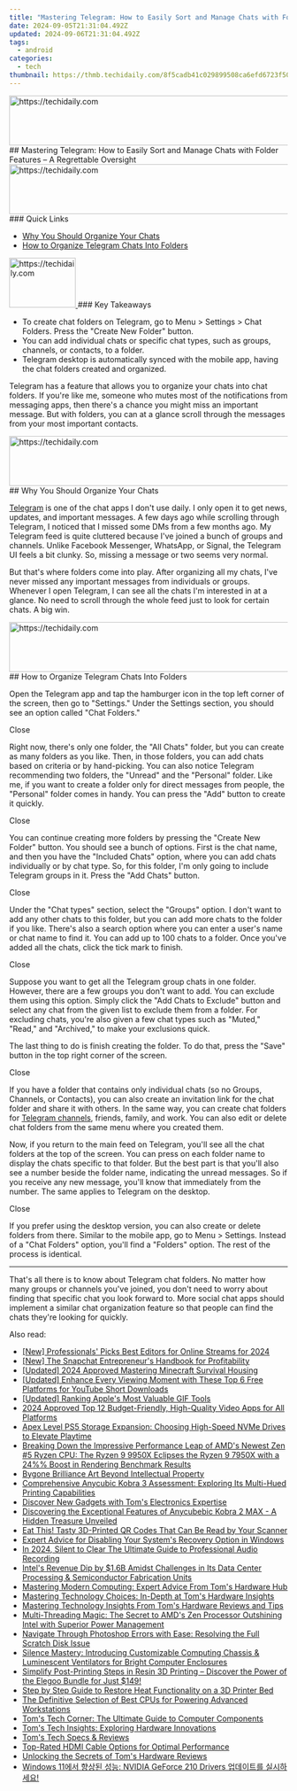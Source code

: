 ```yaml
---
title: "Mastering Telegram: How to Easily Sort and Manage Chats with Folder Features – A Regrettable Oversight"
date: 2024-09-05T21:31:04.492Z
updated: 2024-09-06T21:31:04.492Z
tags:
  - android
categories:
  - tech
thumbnail: https://thmb.techidaily.com/8f5cadb41c029899508ca6efd6723f50f45c76c5999800100c8f4f1fd518b7be.jpg
---
```


<!-- affiliate ads begin -->
<a href="https://appsumo.8odi.net/c/5597632/2137378/7443" target="_top" id="2137378">
  <img src="//a.impactradius-go.com/display-ad/7443-2137378" border="0" alt="https://techidaily.com" width="600" height="90"/>
</a>
<img height="0" width="0" src="https://appsumo.8odi.net/i/5597632/2137378/7443" style="position:absolute;visibility:hidden;" border="0" />
<!-- affiliate ads end -->
## Mastering Telegram: How to Easily Sort and Manage Chats with Folder Features – A Regrettable Oversight

<!-- affiliate ads begin -->
<a href="https://ephamedtechinc.pxf.io/c/5597632/2137227/26400" target="_top" id="2137227">
  <img src="//a.impactradius-go.com/display-ad/26400-2137227" border="0" alt="https://techidaily.com" width="728" height="90"/>
</a>
<img height="0" width="0" src="https://ephamedtechinc.pxf.io/i/5597632/2137227/26400" style="position:absolute;visibility:hidden;" border="0" />
<!-- affiliate ads end -->
### Quick Links

* [Why You Should Organize Your Chats](https://review-topics.techidaily.com/in-2024-full-guide-to-fix-itoolab-anygo-not-working-on-google-pixel-8-drfone-by-drfone-virtual-android/)
* [How to Organize Telegram Chats Into Folders](https://fake-location.techidaily.com/does-airplane-mode-turn-off-gps-location-on-apple-iphone-15-drfone-by-drfone-virtual-ios/)

<!-- affiliate ads begin -->
<a href="https://aligracehair.sjv.io/c/5597632/2115908/19272" target="_top" id="2115908">
  <img src="//a.impactradius-go.com/display-ad/19272-2115908" border="0" alt="https://techidaily.com" width="120" height="90"/>
</a>
<img height="0" width="0" src="https://aligracehair.sjv.io/i/5597632/2115908/19272" style="position:absolute;visibility:hidden;" border="0" />
<!-- affiliate ads end -->
### Key Takeaways

* To create chat folders on Telegram, go to Menu > Settings > Chat Folders. Press the "Create New Folder" button.
* You can add individual chats or specific chat types, such as groups, channels, or contacts, to a folder.
* Telegram desktop is automatically synced with the mobile app, having the chat folders created and organized.

 Telegram has a feature that allows you to organize your chats into chat folders. If you're like me, someone who mutes most of the notifications from messaging apps, then there's a chance you might miss an important message. But with folders, you can at a glance scroll through the messages from your most important contacts.

<!-- affiliate ads begin -->
<a href="https://aidotcom.pxf.io/c/5597632/2134502/19576" target="_top" id="2134502">
  <img src="//a.impactradius-go.com/display-ad/19576-2134502" border="0" alt="https://techidaily.com" width="672" height="90"/>
</a>
<img height="0" width="0" src="https://aidotcom.pxf.io/i/5597632/2134502/19576" style="position:absolute;visibility:hidden;" border="0" />
<!-- affiliate ads end -->
##  Why You Should Organize Your Chats

[Telegram](https://blog-min.techidaily.com/how-to-rescue-lost-contacts-from-motorola-moto-g-5g-2023-by-fonelab-android-recover-contacts/) is one of the chat apps I don't use daily. I only open it to get news, updates, and important messages. A few days ago while scrolling through Telegram, I noticed that I missed some DMs from a few months ago. My Telegram feed is quite cluttered because I've joined a bunch of groups and channels. Unlike Facebook Messenger, WhatsApp, or Signal, the Telegram UI feels a bit clunky. So, missing a message or two seems very normal.

 But that's where folders come into play. After organizing all my chats, I've never missed any important messages from individuals or groups. Whenever I open Telegram, I can see all the chats I'm interested in at a glance. No need to scroll through the whole feed just to look for certain chats. A big win.

<!-- affiliate ads begin -->
<a href="https://unicoeye.pxf.io/c/5597632/2134236/18498" target="_top" id="2134236">
  <img src="//a.impactradius-go.com/display-ad/18498-2134236" border="0" alt="https://techidaily.com" width="728" height="90"/>
</a>
<img height="0" width="0" src="https://unicoeye.pxf.io/i/5597632/2134236/18498" style="position:absolute;visibility:hidden;" border="0" />
<!-- affiliate ads end -->
##  How to Organize Telegram Chats Into Folders

 Open the Telegram app and tap the hamburger icon in the top left corner of the screen, then go to "Settings." Under the Settings section, you should see an option called "Chat Folders."

Close 

 Right now, there's only one folder, the "All Chats" folder, but you can create as many folders as you like. Then, in those folders, you can add chats based on criteria or by hand-picking. You can also notice Telegram recommending two folders, the "Unread" and the "Personal" folder. Like me, if you want to create a folder only for direct messages from people, the "Personal" folder comes in handy. You can press the "Add" button to create it quickly.

Close 

 You can continue creating more folders by pressing the "Create New Folder" button. You should see a bunch of options. First is the chat name, and then you have the "Included Chats" option, where you can add chats individually or by chat type. So, for this folder, I'm only going to include Telegram groups in it. Press the "Add Chats" button.

Close 

 Under the "Chat types" section, select the "Groups" option. I don't want to add any other chats to this folder, but you can add more chats to the folder if you like. There's also a search option where you can enter a user's name or chat name to find it. You can add up to 100 chats to a folder. Once you've added all the chats, click the tick mark to finish.

Close 

 Suppose you want to get all the Telegram group chats in one folder. However, there are a few groups you don't want to add. You can exclude them using this option. Simply click the "Add Chats to Exclude" button and select any chat from the given list to exclude them from a folder. For excluding chats, you're also given a few chat types such as "Muted," "Read," and "Archived," to make your exclusions quick.

 The last thing to do is finish creating the folder. To do that, press the "Save" button in the top right corner of the screen.

Close 

 If you have a folder that contains only individual chats (so no Groups, Channels, or Contacts), you can also create an invitation link for the chat folder and share it with others. In the same way, you can create chat folders for [Telegram channels](https://windows11.techidaily.com/discover-the-best-4-webp-apps-on-your-windows-laptoppc/), friends, family, and work. You can also edit or delete chat folders from the same menu where you created them.

 Now, if you return to the main feed on Telegram, you'll see all the chat folders at the top of the screen. You can press on each folder name to display the chats specific to that folder. But the best part is that you'll also see a number beside the folder name, indicating the unread messages. So if you receive any new message, you'll know that immediately from the number. The same applies to Telegram on the desktop.

Close 

 If you prefer using the desktop version, you can also create or delete folders from there. Similar to the mobile app, go to Menu > Settings. Instead of a "Chat Folders" option, you'll find a "Folders" option. The rest of the process is identical.

---

 That's all there is to know about Telegram chat folders. No matter how many groups or channels you've joined, you don't need to worry about finding that specific chat you look forward to. More social chat apps should implement a similar chat organization feature so that people can find the chats they're looking for quickly.

<ins class="adsbygoogle"
     style="display:block"
     data-ad-format="autorelaxed"
     data-ad-client="ca-pub-7571918770474297"
     data-ad-slot="1223367746"></ins>



<ins class="adsbygoogle"
     style="display:block"
     data-ad-client="ca-pub-7571918770474297"
     data-ad-slot="8358498916"
     data-ad-format="auto"
     data-full-width-responsive="true"></ins>

<span class="atpl-alsoreadstyle">Also read:</span>
<div><ul>
<li><a href="https://youtube-tips.techidaily.com/rofessionals-picks-best-editors-for-online-streams-for-2024/"><u>[New] Professionals' Picks  Best Editors for Online Streams for 2024</u></a></li>
<li><a href="https://snapchat-videos.techidaily.com/new-the-snapchat-entrepreneurs-handbook-for-profitability/"><u>[New] The Snapchat Entrepreneur's Handbook for Profitability</u></a></li>
<li><a href="https://screen-capture.techidaily.com/updated-2024-approved-mastering-minecraft-survival-housing/"><u>[Updated] 2024 Approved  Mastering Minecraft Survival Housing</u></a></li>
<li><a href="https://youtube-clips.techidaily.com/updated-enhance-every-viewing-moment-with-these-top-6-free-platforms-for-youtube-short-downloads/"><u>[Updated] Enhance Every Viewing Moment with These Top 6 Free Platforms for YouTube Short Downloads</u></a></li>
<li><a href="https://extra-guidance.techidaily.com/updated-ranking-apples-most-valuable-gif-tools/"><u>[Updated] Ranking Apple's Most Valuable GIF Tools</u></a></li>
<li><a href="https://article-posts.techidaily.com/2024-approved-top-12-budget-friendly-high-quality-video-apps-for-all-platforms/"><u>2024 Approved  Top 12 Budget-Friendly, High-Quality Video Apps for All Platforms</u></a></li>
<li><a href="https://hardware-tips.techidaily.com/apex-level-ps5-storage-expansion-choosing-high-speed-nvme-drives-to-elevate-playtime/"><u>Apex Level PS5 Storage Expansion: Choosing High-Speed NVMe Drives to Elevate Playtime</u></a></li>
<li><a href="https://hardware-tips.techidaily.com/breaking-down-the-impressive-performance-leap-of-amds-newest-zen-5-ryzen-cpu-the-ryzen-9-9950x-eclipses-the-ryzen-9-7950x-with-a-24-boost-in-rendering-bench30/"><u>Breaking Down the Impressive Performance Leap of AMD's Newest Zen #5 Ryzen CPU: The Ryzen 9 9950X Eclipses the Ryzen 9 7950X with a 24%% Boost in Rendering Benchmark Results</u></a></li>
<li><a href="https://extra-hints.techidaily.com/bygone-brilliance-art-beyond-intellectual-property/"><u>Bygone Brilliance  Art Beyond Intellectual Property</u></a></li>
<li><a href="https://hardware-tips.techidaily.com/comprehensive-anycubic-kobra-3-assessment-exploring-its-multi-hued-printing-capabilities/"><u>Comprehensive Anycubic Kobra 3 Assessment: Exploring Its Multi-Hued Printing Capabilities</u></a></li>
<li><a href="https://hardware-tips.techidaily.com/discover-new-gadgets-with-toms-electronics-expertise/"><u>Discover New Gadgets with Tom's Electronics Expertise</u></a></li>
<li><a href="https://hardware-tips.techidaily.com/discovering-the-exceptional-features-of-anycubebic-kobra-2-max-a-hidden-treasure-unveiled/"><u>Discovering the Exceptional Features of Anycubebic Kobra 2 MAX - A Hidden Treasure Unveiled</u></a></li>
<li><a href="https://hardware-tips.techidaily.com/eat-this-tasty-3d-printed-qr-codes-that-can-be-read-by-your-scanner/"><u>Eat This! Tasty 3D-Printed QR Codes That Can Be Read by Your Scanner</u></a></li>
<li><a href="https://tech-renaissance.techidaily.com/expert-advice-for-disabling-your-systems-recovery-option-in-windows/"><u>Expert Advice for Disabling Your System's Recovery Option in Windows</u></a></li>
<li><a href="https://youtube-help.techidaily.com/in-2024-silent-to-clear-the-ultimate-guide-to-professional-audio-recording/"><u>In 2024, Silent to Clear  The Ultimate Guide to Professional Audio Recording</u></a></li>
<li><a href="https://hardware-tips.techidaily.com/intels-revenue-dip-by-16b-amidst-challenges-in-its-data-center-processing-and-semiconductor-fabrication-units/"><u>Intel's Revenue Dip by $1.6B Amidst Challenges in Its Data Center Processing & Semiconductor Fabrication Units</u></a></li>
<li><a href="https://hardware-tips.techidaily.com/mastering-modern-computing-expert-advice-from-toms-hardware-hub/"><u>Mastering Modern Computing: Expert Advice From Tom's Hardware Hub</u></a></li>
<li><a href="https://hardware-tips.techidaily.com/mastering-technology-choices-in-depth-at-toms-hardware-insights/"><u>Mastering Technology Choices: In-Depth at Tom's Hardware Insights</u></a></li>
<li><a href="https://hardware-tips.techidaily.com/mastering-technology-insights-from-toms-hardware-reviews-and-tips/"><u>Mastering Technology Insights From Tom's Hardware Reviews and Tips</u></a></li>
<li><a href="https://hardware-tips.techidaily.com/multi-threading-magic-the-secret-to-amds-zen-processor-outshining-intel-with-superior-power-management/"><u>Multi-Threading Magic: The Secret to AMD's Zen Processor Outshining Intel with Superior Power Management</u></a></li>
<li><a href="https://tech-recovery.techidaily.com/navigate-through-photoshop-errors-with-ease-resolving-the-full-scratch-disk-issue/"><u>Navigate Through Photoshop Errors with Ease: Resolving the Full Scratch Disk Issue</u></a></li>
<li><a href="https://hardware-tips.techidaily.com/silence-mastery-introducing-customizable-computing-chassis-and-luminescent-ventilators-for-bright-computer-enclosures/"><u>Silence Mastery: Introducing Customizable Computing Chassis & Luminescent Ventilators for Bright Computer Enclosures</u></a></li>
<li><a href="https://hardware-tips.techidaily.com/simplify-post-printing-steps-in-resin-3d-printing-discover-the-power-of-the-elegoo-bundle-for-just-149/"><u>Simplify Post-Printing Steps in Resin 3D Printing – Discover the Power of the Elegoo Bundle for Just $149!</u></a></li>
<li><a href="https://hardware-tips.techidaily.com/step-by-step-guide-to-restore-heat-functionality-on-a-3d-printer-bed/"><u>Step by Step Guide to Restore Heat Functionality on a 3D Printer Bed</u></a></li>
<li><a href="https://hardware-tips.techidaily.com/the-definitive-selection-of-best-cpus-for-powering-advanced-workstations/"><u>The Definitive Selection of Best CPUs for Powering Advanced Workstations</u></a></li>
<li><a href="https://hardware-tips.techidaily.com/toms-tech-corner-the-ultimate-guide-to-computer-components/"><u>Tom's Tech Corner: The Ultimate Guide to Computer Components</u></a></li>
<li><a href="https://hardware-tips.techidaily.com/toms-tech-insights-exploring-hardware-innovations/"><u>Tom's Tech Insights: Exploring Hardware Innovations</u></a></li>
<li><a href="https://hardware-tips.techidaily.com/toms-tech-specs-and-reviews/"><u>Tom's Tech Specs & Reviews</u></a></li>
<li><a href="https://buynow-tips.techidaily.com/top-rated-hdmi-cable-options-for-optimal-performance/"><u>Top-Rated HDMI Cable Options for Optimal Performance</u></a></li>
<li><a href="https://hardware-tips.techidaily.com/unlocking-the-secrets-of-toms-hardware-reviews/"><u>Unlocking the Secrets of Tom's Hardware Reviews</u></a></li>
<li><a href="https://hardware-help.techidaily.com/windows-11-nvidia-geforce-210-drivers/"><u>Windows 11에서 향상된 성능: NVIDIA GeForce 210 Drivers 업데이트를 실시하세요!</u></a></li>
</ul></div>

